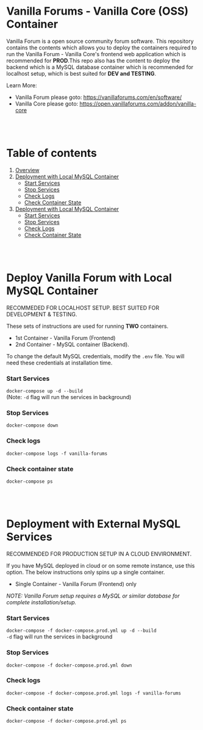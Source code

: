 # **Vanilla Forums - Vanilla Core (OSS) Container** <a name="overview"></a>
Vanilla Forum is a open source community forum software. This repository contains the contents which allows you to deploy the containers required to run the Vanilla Forum - Vanilla Core's frontend web application which is recommended for **PROD**.This repo also has the content to deploy the backend which is a MySQL database container which is recommended for localhost setup, which is best suited for **DEV and TESTING**.

Learn More:
* Vanilla Forum please goto: https://vanillaforums.com/en/software/
* Vanilla Core please goto: https://open.vanillaforums.com/addon/vanilla-core 


<br> </br>


# Table of contents
1. [Overview](#overview)
2. [Deployment with Local MySQL Container](#DeploymentwithLocalMySQLContainer)
    * [Start Services](#StartServicesLocal)
    * [Stop Services](#StopServicesLocal)
    * [Check Logs](#CheckLogsLocal)
    * [Check Container State](#CheckContainerStateLocal)
3. [Deployment with Local MySQL Container](#DeploymentwithExternalMySQLContainer)
    * [Start Services](#StartServices)
    * [Stop Services](#StopServices)
    * [Check Logs](#CheckLogs)
    * [Check Container State](#CheckContainerState)


<br> </br>


# Deploy Vanilla Forum with Local MySQL Container <a name="DeploymentwithLocalMySQLContainer"></a>
RECOMMEDED FOR LOCALHOST SETUP. BEST SUITED FOR DEVELOPMENT & TESTING.


These sets of instructions are used for running **TWO** containers.

* 1st Container - Vanilla Forum (Frontend) 
* 2nd Container - MySQL container (Backend).

To change the default MySQL credentials, modify the `.env` file. You will need these credentials at installation time. 
### **Start Services** <a name="StartServicesLocal"></a>
`docker-compose up -d --build` <br>
(Note: `-d` flag will run the services in background)
### **Stop Services** <a name="StopServicesLocal"></a>
`docker-compose down` <br>
### **Check logs** <a name="CheckLogsLocal"></a>
`docker-compose logs -f vanilla-forums` <br>

### **Check container state** <a name="CheckContainerStateLocal"></a>
`docker-compose ps` <br>


<br> </br>

# Deployment with External MySQL Services <a name="DeploymentwithExternalMySQLContainer"></a>
RECOMMENDED FOR PRODUCTION SETUP IN A CLOUD ENVIRONMENT.

If you have MySQL deployed in cloud or on some remote instance, use this option. The below instructions only spins up a single container. 

* Single Container - Vanilla Forum (Frontend) only

*NOTE: Vanilla Forum setup requires a MySQL or similar database for complete installation/setup.*
### **Start Services** <a name="StartServices"></a>
`docker-compose -f docker-compose.prod.yml up -d --build` <br>
`-d` flag will run the services in background
### **Stop Services** <a name="StopServices"></a>
`docker-compose -f docker-compose.prod.yml down` <br>
### **Check logs** <a name="CheckLogs"></a>
`docker-compose -f docker-compose.prod.yml logs -f vanilla-forums` <br>

### **Check container state** <a name="CheckContainerState"></a>
`docker-compose -f docker-compose.prod.yml ps` <br>